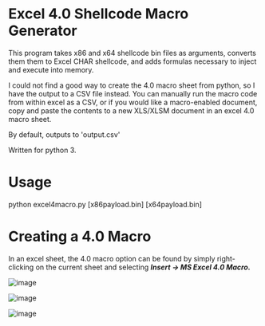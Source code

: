 # Excel 4.0 Shellcode Macro Generator

This program takes x86 and x64 shellcode bin files as arguments, converts them them to Excel CHAR shellcode, and adds formulas necessary to inject and execute into memory.

I could not find a good way to create the 4.0 macro sheet from python, so I have the output to a CSV file instead. You can manually run the macro code from within excel as a CSV, or if you would like a macro-enabled document, copy and paste the contents to a new XLS/XLSM document in an excel 4.0 macro sheet.

By default, outputs to 'output.csv'

Written for python 3.

# Usage

python excel4macro.py [x86payload.bin] [x64payload.bin]

# Creating a 4.0 Macro
In an excel sheet, the 4.0 macro option can be found by simply right-clicking on the current sheet and selecting ***Insert -> MS Excel 4.0 Macro.***

![image](https://user-images.githubusercontent.com/51035066/82890713-9b330680-9f1a-11ea-9e0f-c23b4b67bfce.png)

![image](https://user-images.githubusercontent.com/51035066/82890736-a423d800-9f1a-11ea-8937-04a98db48cc3.png)

![image](https://user-images.githubusercontent.com/51035066/82890763-ac7c1300-9f1a-11ea-91df-ba41c9fcde99.png)
